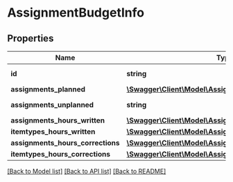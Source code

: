 # AssignmentBudgetInfo

## Properties
Name | Type | Description | Notes
------------ | ------------- | ------------- | -------------
**id** | **string** |  | [optional] [default to 'assignmentbudget:abc']
**assignments_planned** | [**\Swagger\Client\Model\AssignmentBudgetInfoFuturePast**](AssignmentBudgetInfoFuturePast.md) |  | [optional] 
**assignments_unplanned** | **string** |  | [optional] [default to 'PT28H45M']
**assignments_hours_written** | [**\Swagger\Client\Model\AssignmentBudgetInfoFuturePast**](AssignmentBudgetInfoFuturePast.md) |  | [optional] 
**itemtypes_hours_written** | [**\Swagger\Client\Model\AssignmentBudgetInfoFuturePast**](AssignmentBudgetInfoFuturePast.md) |  | [optional] 
**assignments_hours_corrections** | [**\Swagger\Client\Model\AssignmentBudgetInfoFuturePast**](AssignmentBudgetInfoFuturePast.md) |  | [optional] 
**itemtypes_hours_corrections** | [**\Swagger\Client\Model\AssignmentBudgetInfoFuturePast**](AssignmentBudgetInfoFuturePast.md) |  | [optional] 

[[Back to Model list]](../README.md#documentation-for-models) [[Back to API list]](../README.md#documentation-for-api-endpoints) [[Back to README]](../README.md)


